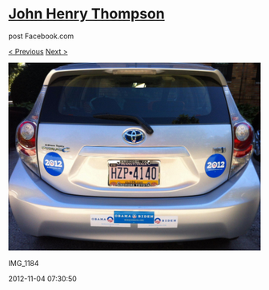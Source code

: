 # [John Henry Thompson](../README.md)
post Facebook.com

[< Previous](2012-11-04-1.md) [Next >](2012-10-12-3.md)

[![](../media/2012-11-04/Obama-2012-IMG_1184.jpg)](../README.md)

IMG_1184

2012-11-04 07:30:50